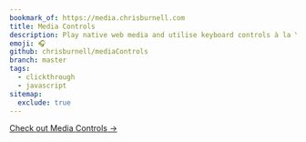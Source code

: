 ```yaml
---
bookmark_of: https://media.chrisburnell.com
title: Media Controls
description: Play native web media and utilise keyboard controls à la YouTube.
emoji: 🎧
github: chrisburnell/mediaControls
branch: master
tags:
  - clickthrough
  - javascript
sitemap:
  exclude: true
---
```


<nav class="[ grid ] navigator">
    <a href="{{ bookmark_of }}" class="[ button ] ">Check out Media Controls →</a>
</nav>
